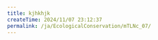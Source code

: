 ```yaml
---
title: kjhkhjk
createTime: 2024/11/07 23:12:37
permalink: /ja/EcologicalConservation/mTLNc_07/
---
```

